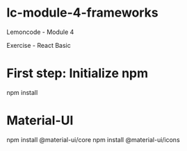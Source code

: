 # lc-module-4-frameworks

Lemoncode - Module 4

Exercise - React Basic

# First step: Initialize npm
npm install

# Material-UI
npm install @material-ui/core
npm install @material-ui/icons
